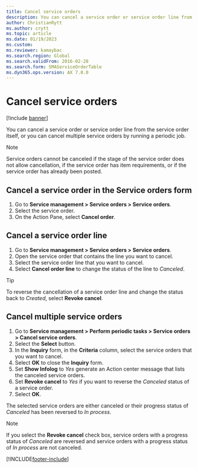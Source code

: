 ```yaml
---
title: Cancel service orders  
description: You can cancel a service order or service order line from the service order itself, or you can cancel multiple service orders by running a periodic job.
author: ChristianRytt
ms.author: crytt
ms.topic: article
ms.date: 01/19/2023
ms.custom:
ms.reviewer: kamaybac
ms.search.region: Global
ms.search.validFrom: 2016-02-28
ms.search.form: SMAServiceOrderTable
ms.dyn365.ops.version: AX 7.0.0
---
```


# Cancel service orders

[!include [banner](../includes/banner.md)]

You can cancel a service order or service order line from the service order itself, or you can cancel multiple service orders by running a periodic job.

> [!NOTE]
> Service orders cannot be canceled if the stage of the service order does not allow cancellation, if the service order has item requirements, or if the service order has already been posted.

## Cancel a service order in the Service orders form

1. Go to **Service management \> Service orders \> Service orders**.
1. Select the service order.
1. On the Action Pane, select **Cancel order**.

## Cancel a service order line

1. Go to **Service management \> Service orders \> Service orders**.
1. Open the service order that contains the line you want to cancel.
1. Select the service order line that you want to cancel.
1. Select **Cancel order line** to change the status of the line to *Canceled*.

> [!TIP]
> To reverse the cancellation of a service order line and change the status back to *Created*, select **Revoke cancel**.

## Cancel multiple service orders

1. Go to **Service management \> Perform periodic tasks \> Service orders \> Cancel service orders**.
1. Select the **Select** button.
1. In the **Inquiry** form, in the **Criteria** column, select the service orders that you want to cancel.
1. Select **OK** to close the **Inquiry** form.
1. Set **Show Infolog** to *Yes* generate an Action center message that lists the canceled service orders.
1. Set **Revoke cancel** to *Yes* if you want to reverse the *Canceled* status of a service order.
1. Select **OK**.

The selected service orders are either canceled or their progress status of *Canceled* has been reversed to *In process*.

> [!NOTE]
> If you select the **Revoke cancel** check box, service orders with a progress status of *Canceled* are reversed and service orders with a progress status of *In process* are not canceled.

[!INCLUDE[footer-include](../../includes/footer-banner.md)]